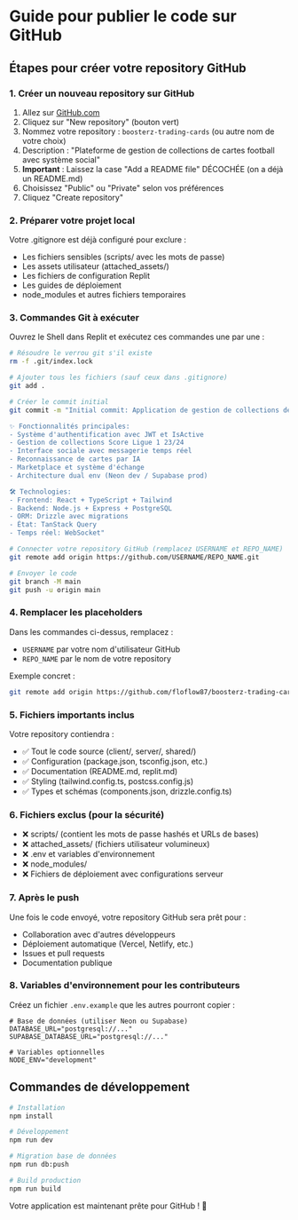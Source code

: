 # Guide pour publier le code sur GitHub

## Étapes pour créer votre repository GitHub

### 1. Créer un nouveau repository sur GitHub

1. Allez sur [GitHub.com](https://github.com)
2. Cliquez sur "New repository" (bouton vert)
3. Nommez votre repository : `boosterz-trading-cards` (ou autre nom de votre choix)
4. Description : "Plateforme de gestion de collections de cartes football avec système social"
5. **Important** : Laissez la case "Add a README file" DÉCOCHÉE (on a déjà un README.md)
6. Choisissez "Public" ou "Private" selon vos préférences
7. Cliquez "Create repository"

### 2. Préparer votre projet local

Votre .gitignore est déjà configuré pour exclure :
- Les fichiers sensibles (scripts/ avec les mots de passe)
- Les assets utilisateur (attached_assets/)
- Les fichiers de configuration Replit
- Les guides de déploiement
- node_modules et autres fichiers temporaires

### 3. Commandes Git à exécuter

Ouvrez le Shell dans Replit et exécutez ces commandes une par une :

```bash
# Résoudre le verrou git s'il existe
rm -f .git/index.lock

# Ajouter tous les fichiers (sauf ceux dans .gitignore)
git add .

# Créer le commit initial
git commit -m "Initial commit: Application de gestion de collections de cartes football

✨ Fonctionnalités principales:
- Système d'authentification avec JWT et IsActive
- Gestion de collections Score Ligue 1 23/24
- Interface sociale avec messagerie temps réel
- Reconnaissance de cartes par IA
- Marketplace et système d'échange
- Architecture dual env (Neon dev / Supabase prod)

🛠️ Technologies:
- Frontend: React + TypeScript + Tailwind
- Backend: Node.js + Express + PostgreSQL
- ORM: Drizzle avec migrations
- État: TanStack Query
- Temps réel: WebSocket"

# Connecter votre repository GitHub (remplacez USERNAME et REPO_NAME)
git remote add origin https://github.com/USERNAME/REPO_NAME.git

# Envoyer le code
git branch -M main
git push -u origin main
```

### 4. Remplacer les placeholders

Dans les commandes ci-dessus, remplacez :
- `USERNAME` par votre nom d'utilisateur GitHub
- `REPO_NAME` par le nom de votre repository

Exemple concret :
```bash
git remote add origin https://github.com/floflow87/boosterz-trading-cards.git
```

### 5. Fichiers importants inclus

Votre repository contiendra :
- ✅ Tout le code source (client/, server/, shared/)
- ✅ Configuration (package.json, tsconfig.json, etc.)
- ✅ Documentation (README.md, replit.md)
- ✅ Styling (tailwind.config.ts, postcss.config.js)
- ✅ Types et schémas (components.json, drizzle.config.ts)

### 6. Fichiers exclus (pour la sécurité)

- ❌ scripts/ (contient les mots de passe hashés et URLs de bases)
- ❌ attached_assets/ (fichiers utilisateur volumineux)
- ❌ .env et variables d'environnement
- ❌ node_modules/
- ❌ Fichiers de déploiement avec configurations serveur

### 7. Après le push

Une fois le code envoyé, votre repository GitHub sera prêt pour :
- Collaboration avec d'autres développeurs
- Déploiement automatique (Vercel, Netlify, etc.)
- Issues et pull requests
- Documentation publique

### 8. Variables d'environnement pour les contributeurs

Créez un fichier `.env.example` que les autres pourront copier :

```env
# Base de données (utiliser Neon ou Supabase)
DATABASE_URL="postgresql://..."
SUPABASE_DATABASE_URL="postgresql://..."

# Variables optionnelles
NODE_ENV="development"
```

## Commandes de développement

```bash
# Installation
npm install

# Développement
npm run dev

# Migration base de données
npm run db:push

# Build production
npm run build
```

Votre application est maintenant prête pour GitHub ! 🚀